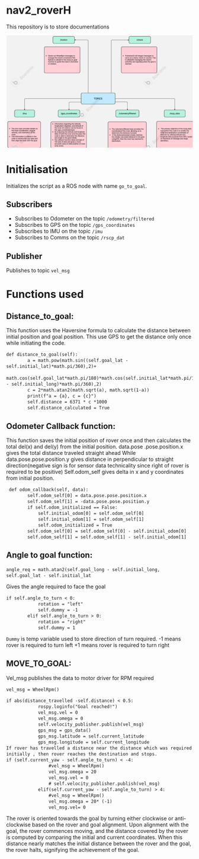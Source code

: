 # nav2_roverH
This repository is to store documentations

![Alt Text](flowchart.png)

# Initialisation 

Initializes the script as a ROS node with name `go_to_goal`.
## Subscribers
- Subscribes to Odometer on the topic `/odometry/filtered`
- Subscribes to GPS on the topic `/gps_coordinates`
- Subscribes to IMU on the topic `/imu`
- Subscribes to Comms on the topic `/rscp_dat`

## Publisher
Publishes to topic `vel_msg`

# Functions used

## **Distance_to_goal:**

This function uses the Haversine formula to calculate the distance between initial position and goal position.
This use GPS to get the distance only once while initiating the code.

```
def distance_to_goal(self):
    	a = math.pow(math.sin((self.goal_lat - self.initial_lat)*math.pi/360),2)+
            math.cos(self.goal_lat*math.pi/180)*math.cos(self.initial_lat*math.pi/180)*math.pow(math.sin((self.goal_long - self.initial_long)*math.pi/360),2)
    	c = 2*math.atan2(math.sqrt(a), math.sqrt(1-a))
    	print(f"a = {a}, c = {c}")
    	self.distance = 6371 * c *1000
    	self.distance_calculated = True
```

## **Odometer Callback function:**

This function saves the initial position of rover once and then calculates the total del(x) and del(y) from the initial position.
data.pose .pose.position.x gives the total distance traveled straight ahead 
While data.pose.pose.position.y gives distance in perpendicular to straight direction(negative sign is for sensor data technicality since right of rover is required to be positive)
Self.odom_self gives delta in x and y coordinates from initial position.
```
 def odom_callback(self, data):
    	self.odom_self[0] = data.pose.pose.position.x
    	self.odom_self[1] = -data.pose.pose.position.y
    	if self.odom_initialized == False:
        	self.initial_odom[0] = self.odom_self[0]
        	self.initial_odom[1] = self.odom_self[1]
        	self.odom_initialized = True
    	self.odom_self[0] = self.odom_self[0] - self.initial_odom[0]
    	self.odom_self[1] = self.odom_self[1] - self.initial_odom[1]
```
## **Angle to goal function:**
```
angle_req = math.atan2(self.goal_long - self.initial_long, self.goal_lat - self.initial_lat
```
Gives the angle required to face the goal 
```
if self.angle_to_turn < 0:
            rotation = "left"
            self.dummy = -1
        elif self.angle_to_turn > 0:
            rotation = "right"
            self.dummy = 1
```
`Dummy` is temp variable used to store direction of turn required.
-1 means rover is required to turn left
+1 means rover is required to turn right 

## **MOVE_TO_GOAL:**

Vel_msg publishes the data to motor driver for RPM required 
```
vel_msg = WheelRpm()
```
```
if abs(distance_travelled -self.distance) < 0.5:
        	rospy.loginfo("Goal reached!")
        	vel_msg.vel = 0
        	vel_msg.omega = 0
        	self.velocity_publisher.publish(vel_msg)
        	gps_msg = gps_data()
        	gps_msg.latitude = self.current_latitude
        	gps_msg.longitude = self.current_longitude
If rover has travelled a distance near the distance which was required initially , then rover reaches the destination and stops.
if (self.current_yaw - self.angle_to_turn) < -4:
            	#vel_msg = WheelRpm()
            	vel_msg.omega = 20
            	vel_msg.vel = 0
            	# self.velocity_publisher.publish(vel_msg)
        	elif(self.current_yaw - self.angle_to_turn) > 4:
            	#vel_msg = WheelRpm()
            	vel_msg.omega = 20* (-1)
            	vel_msg.vel= 0
```
The rover is oriented towards the goal by turning either clockwise or anti-clockwise based on the rover and goal alignment. Upon alignment with the goal, the rover commences moving, and the distance covered by the rover is computed by comparing the initial and current coordinates. When this distance nearly matches the initial distance between the rover and the goal, the rover halts, signifying the achievement of the goal.
